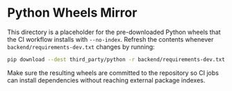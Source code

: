 # Python Wheels Mirror

This directory is a placeholder for the pre-downloaded Python wheels that the CI
workflow installs with `--no-index`. Refresh the contents whenever
`backend/requirements-dev.txt` changes by running:

```bash
pip download --dest third_party/python -r backend/requirements-dev.txt
```

Make sure the resulting wheels are committed to the repository so CI jobs can
install dependencies without reaching external package indexes.
